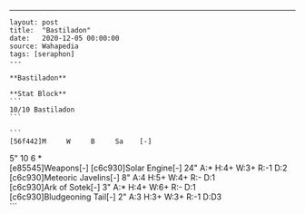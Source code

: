 ---
    layout: post
    title:  "Bastiladon"
    date:   2020-12-05 00:00:00
    source: Wahapedia
    tags: [seraphon]
    ---
    
    **Bastiladon**
    
    **Stat Block**
    ```
    10/10 Bastiladon
    ```
    
    ```
    [56f442]M     W     B     Sa    [-]
5"    10    6     *     
[e85545]Weapons[-]
[c6c930]Solar Engine[-]
24"    A:*    H:4+   W:3+   R:-1   D:2   
[c6c930]Meteoric Javelins[-]
8"     A:4    H:5+   W:4+   R:-    D:1   
[c6c930]Ark of Sotek[-]
3"     A:*    H:4+   W:6+   R:-    D:1   
[c6c930]Bludgeoning Tail[-]
2"     A:3    H:3+   W:3+   R:-1   D:D3  
    ```
    
    
    